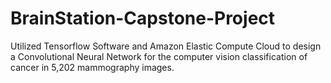 # BrainStation-Capstone-Project
Utilized Tensorflow Software and Amazon Elastic Compute Cloud to design a Convolutional Neural Network for the computer vision classification of cancer in 5,202 mammography images.
